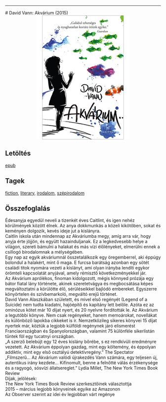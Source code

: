 <hr/>
# <a name="id_946">David Vann: Akvárium (2015)</a>
<center><img src="https://github.com/BercziSandor/calibre_lib/raw/main/main/David%20Vann/Akvarium%20%28946%29/cover.jpg" alt="cover" width="300"/></center>

## Letöltés
[epub](https://github.com/BercziSandor/calibre_lib/raw/main/main/David%20Vann/Akvarium%20%28946%29/Akvarium%20-%20David%20Vann.epub)

## Tagek
[fiction](https://github.com/berczisandor/calibre_lib/blob/main/main/_tags/fiction.md), [literary](https://github.com/berczisandor/calibre_lib/blob/main/main/_tags/literary.md), [irodalom](https://github.com/berczisandor/calibre_lib/blob/main/main/_tags/irodalom.md), [szépirodalom](https://github.com/berczisandor/calibre_lib/blob/main/main/_tags/sz%c3%a9pirodalom.md)

## Összefoglalás
<div>
<p>Édesanyja ​egyedül neveli a tizenkét éves Caitlint, és igen nehéz körülmények között élnek. Az anya dokkmunkás a közeli kikötőben, sokat és keményen dolgozik, kevés ideje jut a kislányra.<br>Caitlin iskola után mindennap az Akváriumba megy, amíg arra vár, hogy anyja érte jöjjön, és együtt hazainduljanak. Ez a legkedvesebb helye a világon, szereti bámulni a halakat és más vízi élőlényeket, elmerülni ennek a csillogó birodalomnak a mélységében.<br>Egy nap az egyik akváriumnál összetalálkozik egy öregemberrel, aki éppúgy bolondul a halakért, mint ő maga. E furcsa barátság azonban egy sötét családi titok nyomára vezeti a kislányt, ami olyan irányba lendíti egykor örömteli kapcsolatát anyjával, amely rémisztő következményekkel jár.<br>Az Akvárium aprólékos, finoman kidolgozott, mégis könnyed prózája egy bátor fiatal lány története, akinek szeretetvágya és megbocsátása képes megváltoztatni a körülötte élő, sérüléseikkel bajlódó embereket. Egyszerre könyörtelen és szívbemarkoló, megváltó erejű történet.<br>David Vann Alaszkában született, és mivel első regényét (Legend of a Suicide) nem tudta kiadatni, hajóépítő és kapitány lett belőle. Azóta ez az ominózus kötet már 10 díjat nyert, és 20 nyelvre fordították le. Az Akvárium a legutóbbi könyve. Nem csak regényeket, hanem memoárokat, novellákat és különböző lapokba cikkeket is ír. Nemzetközileg sikeres könyvei 15 díjat nyertek már, köztük a legjobb külföldi regénynek járó elismerést Franciaországban és Spanyolországban, valamint 75 különféle sikerlistán tűntek föl egy tucatnyi országban.<br>„A szerző belebújt egy 12 éves kislány bőrébe, s ez rendkívüli eredményre vezetett. Az Akvárium éppolyan gazdag, mint egy költemény, és éppolyan addiktív, mint egy első osztályú detektívregény.” The Spectator<br>„Filmszerű… Az Akvárium valódi újrakezdés Vann számára, egy teljesen új, autentikus irány kezdete… Kifinomult, benne a felnőtté válás érzékenysége és a ragyogó, sósvízi állatsereglet.” Lydia Millet, The New York Times Book Review<br>Díjak, jelölések:<br>The New York Times Book Review szerkesztőinek választottja<br>2015 – március legjobb könyveinek egyike az Amazonon<br>Az Observer szerint az idei év legjobban várt regénye</p></div>


